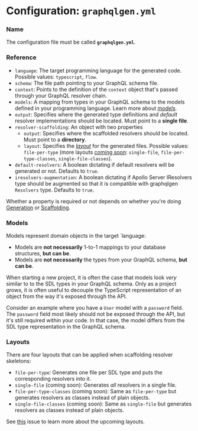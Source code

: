 # Configuration: `graphqlgen.yml`

### Name

The configuration file must be called **`graphqlgen.yml`**.

### Reference

- `language`: The target programming language for the generated code. Possible values: `typescript`, `flow`.
- `schema`: The file path pointing to your GraphQL schema file.
- `context`: Points to the definition of the `context` object that's passed through your GraphQL resolver chain.
- `models`: A mapping from types in your GraphQL schema to the models defined in your programming language. Learn more about [_models_](#models).
- `output`: Specifies where the generated type definitions and _default_ resolver implementations should be located. Must point to a **single file**.
- `resolver-scaffolding`: An object with two properties
  - `output`: Specifies where the scaffolded resolvers should be located. Must point to a **directory**.
  - `layout`: Specifies the [_layout_](#layouts) for the generated files. Possible values: `file-per-type` (more layouts [coming soon](https://github.com/prisma/graphqlgen/issues/106): `single-file`, `file-per-type-classes`, `single-file-classes`).
- `default-resolvers`: A boolean dictating if default resolvers will be generated or not. Defaults to `true`.
- `iresolvers-augmentation`: A boolean dictating if Apollo Server IResolvers type should be augmented so that it is compatible with graphqlgen `Resolvers` type. Defaults to `true`.

Whether a property is required or not depends on whether you're doing [Generation](#generation) or [Scaffolding](#scaffolding).

### Models

Models represent domain objects in the target `language:

- Models are **not necessarily** 1-to-1 mappings to your database structures, **but can be**.
- Models are **not necessarily** the types from your GraphQL schema, **but can be**.

When starting a new project, it is often the case that models look _very_ similar to to the SDL types in your GraphQL schema. Only as a project grows, it is often useful to decouple the TypeScript representation of an object from the way it's exposed through the API.

Consider an example where you have a `User` model with a `password` field. The `password` field most likely should not be exposed through the API, but it's still required within your code. In that case, the model differs from the SDL type representation in the GraphQL schema.

### Layouts

There are four layouts that can be applied when scaffolding resolver skeletons:

- `file-per-type`: Generates one file per SDL type and puts the corresponding resolvers into it.
- `single-file` (coming soon): Generates _all_ resolvers in a single file.
- `file-per-type-classes` (coming soon): Same as `file-per-type` but generates resolvers as classes instead of plain objects.
- `single-file-classes` (coming soon): Same as `single-file` but generates resolvers as classes instead of plain objects.

See [this](https://github.com/prisma/graphqlgen/issues/106) issue to learn more about the upcoming layouts.
